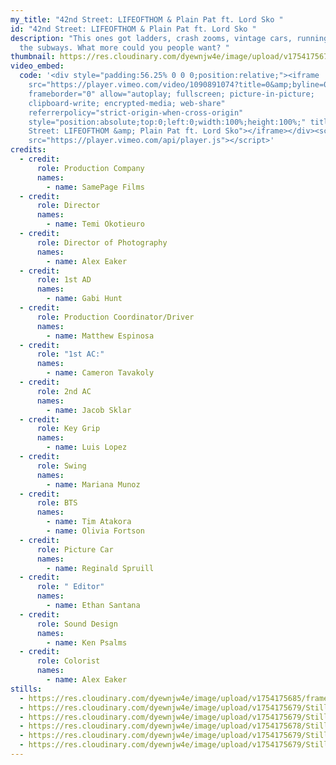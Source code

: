```yaml
---
my_title: "42nd Street: LIFEOFTHOM & Plain Pat ft. Lord Sko "
id: "42nd Street: LIFEOFTHOM & Plain Pat ft. Lord Sko "
description: "This ones got ladders, crash zooms, vintage cars, running through
  the subways. What more could you people want? "
thumbnail: https://res.cloudinary.com/dyewnjw4e/image/upload/v1754175678/Still_2025-06-01_131816_1.28.1_ecu7cp.jpg
video_embed:
  code: '<div style="padding:56.25% 0 0 0;position:relative;"><iframe
    src="https://player.vimeo.com/video/1090891074?title=0&amp;byline=0&amp;portrait=0&amp;badge=0&amp;autopause=0&amp;player_id=0&amp;app_id=58479"
    frameborder="0" allow="autoplay; fullscreen; picture-in-picture;
    clipboard-write; encrypted-media; web-share"
    referrerpolicy="strict-origin-when-cross-origin"
    style="position:absolute;top:0;left:0;width:100%;height:100%;" title="42nd
    Street: LIFEOFTHOM &amp; Plain Pat ft. Lord Sko"></iframe></div><script
    src="https://player.vimeo.com/api/player.js"></script>'
credits:
  - credit:
      role: Production Company
      names:
        - name: SamePage Films
  - credit:
      role: Director
      names:
        - name: Temi Okotieuro
  - credit:
      role: Director of Photography
      names:
        - name: Alex Eaker
  - credit:
      role: 1st AD
      names:
        - name: Gabi Hunt
  - credit:
      role: Production Coordinator/Driver
      names:
        - name: Matthew Espinosa
  - credit:
      role: "1st AC:"
      names:
        - name: Cameron Tavakoly
  - credit:
      role: 2nd AC
      names:
        - name: Jacob Sklar
  - credit:
      role: Key Grip
      names:
        - name: Luis Lopez
  - credit:
      role: Swing
      names:
        - name: Mariana Munoz
  - credit:
      role: BTS
      names:
        - name: Tim Atakora
        - name: Olivia Fortson
  - credit:
      role: Picture Car
      names:
        - name: Reginald Spruill
  - credit:
      role: " Editor"
      names:
        - name: Ethan Santana
  - credit:
      role: Sound Design
      names:
        - name: Ken Psalms
  - credit:
      role: Colorist
      names:
        - name: Alex Eaker
stills:
  - https://res.cloudinary.com/dyewnjw4e/image/upload/v1754175685/frame_89009_rjrrpr.jpg
  - https://res.cloudinary.com/dyewnjw4e/image/upload/v1754175679/Still_2025-06-01_132455_2.20.1_hbtpn5.jpg
  - https://res.cloudinary.com/dyewnjw4e/image/upload/v1754175679/Still_2025-06-01_132209_1.58.1_bspkvs.jpg
  - https://res.cloudinary.com/dyewnjw4e/image/upload/v1754175678/Still_2025-06-01_131816_1.28.1_ecu7cp.jpg
  - https://res.cloudinary.com/dyewnjw4e/image/upload/v1754175679/Still_2025-06-01_132021_1.48.1_vancwk.jpg
  - https://res.cloudinary.com/dyewnjw4e/image/upload/v1754175679/Still_2025-06-01_132003_1.47.1_uax3vs.jpg
---
```


